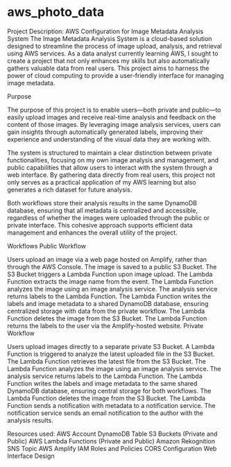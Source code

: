 # aws_photo_data


Project Description: AWS Configuration for Image Metadata Analysis System
The Image Metadata Analysis System is a cloud-based solution designed to streamline the process of image upload, analysis, and retrieval using AWS services. As a data analyst currently learning AWS, I sought to create a project that not only enhances my skills but also automatically gathers valuable data from real users. This project aims to harness the power of cloud computing to provide a user-friendly interface for managing image metadata.

Purpose

The purpose of this project is to enable users—both private and public—to easily upload images and receive real-time analysis and feedback on the content of those images. By leveraging image analysis services, users can gain insights through automatically generated labels, improving their experience and understanding of the visual data they are working with.

The system is structured to maintain a clear distinction between private functionalities, focusing on my own image analysis and management, and public capabilities that allow users to interact with the system through a web interface. By gathering data directly from real users, this project not only serves as a practical application of my AWS learning but also generates a rich dataset for future analysis.

Both workflows store their analysis results in the same DynamoDB database, ensuring that all metadata is centralized and accessible, regardless of whether the images were uploaded through the public or private interface. This cohesive approach supports efficient data management and enhances the overall utility of the project.

Workflows
Public Workflow

Users upload an image via a web page hosted on Amplify, rather than through the AWS Console.
The image is saved to a public S3 Bucket.
The S3 Bucket triggers a Lambda Function upon image upload.
The Lambda Function extracts the image name from the event.
The Lambda Function analyzes the image using an image analysis service.
The analysis service returns labels to the Lambda Function.
The Lambda Function writes the labels and image metadata to a shared DynamoDB database, ensuring centralized storage with data from the private workflow.
The Lambda Function deletes the image from the S3 Bucket.
The Lambda Function returns the labels to the user via the Amplify-hosted website.
Private Workflow

Users upload images directly to a separate private S3 Bucket.
A Lambda Function is triggered to analyze the latest uploaded file in the S3 Bucket.
The Lambda Function retrieves the latest file from the S3 Bucket.
The Lambda Function analyzes the image using an image analysis service.
The analysis service returns labels to the Lambda Function.
The Lambda Function writes the labels and image metadata to the same shared DynamoDB database, ensuring central storage for both workflows.
The Lambda Function deletes the image from the S3 Bucket.
The Lambda Function sends a notification with metadata to a notification service.
The notification service sends an email notification to the author with the analysis results.


Resources used:
AWS Account
DynamoDB Table
S3 Buckets (Private and Public)
AWS Lambda Functions (Private and Public)
Amazon Rekognition
SNS Topic
AWS Amplify
IAM Roles and Policies
CORS Configuration
Web Interface Design
